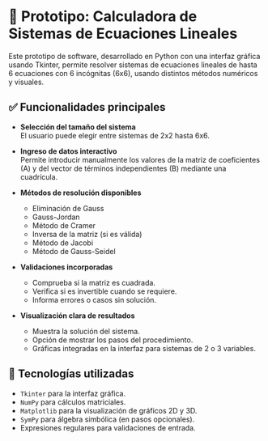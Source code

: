 # 🧮 Prototipo: Calculadora de Sistemas de Ecuaciones Lineales

Este prototipo de software, desarrollado en Python con una interfaz gráfica usando Tkinter, permite resolver sistemas de ecuaciones lineales de hasta 6 ecuaciones con 6 incógnitas (6x6), usando distintos métodos numéricos y visuales.

## ✅ Funcionalidades principales

- **Selección del tamaño del sistema**  
  El usuario puede elegir entre sistemas de 2x2 hasta 6x6.

- **Ingreso de datos interactivo**  
  Permite introducir manualmente los valores de la matriz de coeficientes (A) y del vector de términos independientes (B) mediante una cuadrícula.

- **Métodos de resolución disponibles**  
  - Eliminación de Gauss  
  - Gauss-Jordan  
  - Método de Cramer  
  - Inversa de la matriz (si es válida)  
  - Método de Jacobi  
  - Método de Gauss-Seidel

- **Validaciones incorporadas**  
  - Comprueba si la matriz es cuadrada.  
  - Verifica si es invertible cuando se requiere.  
  - Informa errores o casos sin solución.

- **Visualización clara de resultados**  
  - Muestra la solución del sistema.  
  - Opción de mostrar los pasos del procedimiento.  
  - Gráficas integradas en la interfaz para sistemas de 2 o 3 variables.

## 🔧 Tecnologías utilizadas

- `Tkinter` para la interfaz gráfica.  
- `NumPy` para cálculos matriciales.  
- `Matplotlib` para la visualización de gráficos 2D y 3D.  
- `SymPy` para álgebra simbólica (en pasos opcionales).  
- Expresiones regulares para validaciones de entrada.
